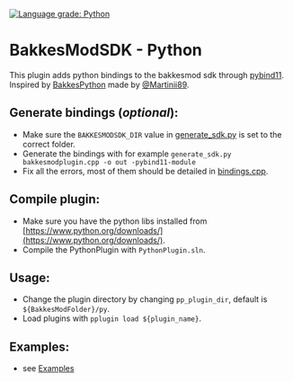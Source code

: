 [![Language grade: Python](https://img.shields.io/lgtm/grade/python/g/Stanbroek/BakkesModSDK-Python.svg?logo=lgtm&logoWidth=18)](https://lgtm.com/projects/g/Stanbroek/BakkesModSDK-Python/context:python)

# BakkesModSDK - Python
This plugin adds python bindings to the bakkesmod sdk through [pybind11](https://github.com/pybind/pybind11).  
Inspired by [BakkesPython](https://github.com/Martinii89/BakkesPython) made by [@Martinii89](https://github.com/Martinii89).

## Generate bindings (*optional*):
- Make sure the `BAKKESMODSDK_DIR` value in [generate_sdk.py](/Scripts/generate_sdk.py) is set to the correct folder.
- Generate the bindings with for example `generate_sdk.py bakkesmodplugin.cpp -o out -pybind11-module`
- Fix all the errors, most of them should be detailed in [bindings.cpp](/PythonPlugin/bindings.cpp).

## Compile plugin:
- Make sure you have the python libs installed from [https://www.python.org/downloads/](https://www.python.org/downloads/).
- Compile the PythonPlugin with `PythonPlugin.sln`.

## Usage:
- Change the plugin directory by changing `pp_plugin_dir`, default is `${BakkesModFolder}/py`.
- Load plugins with `pplugin load ${plugin_name}`.

## Examples:
- see [Examples](/Examples)
